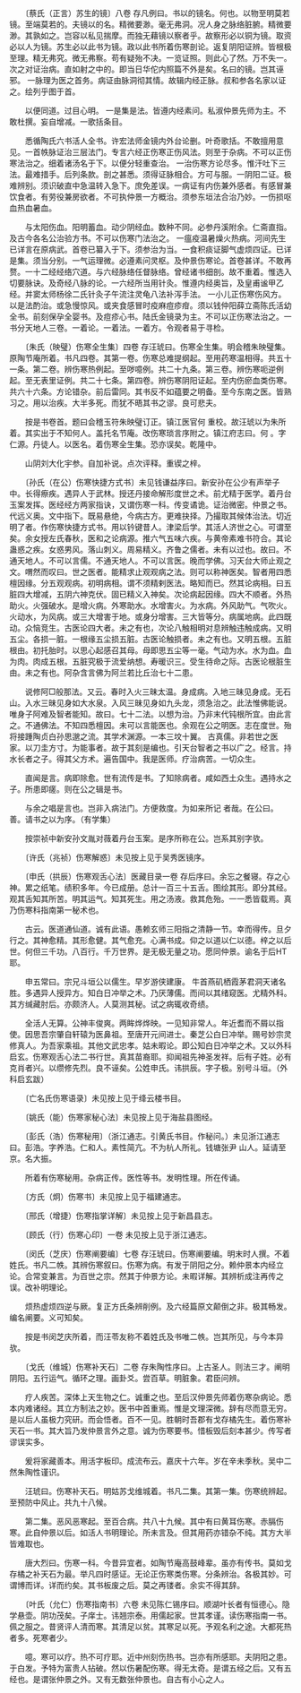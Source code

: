 <!-- { "loadSidebar": true } -->
　　〔蔡氏（正言）苏生的镜〕八卷 存凡例曰。书以的镜名。何也。以物至明莫若镜。至端莫若的。夫镜以的名。精微要渺。毫无弗洞。况人身之脉络脏腑。精微要渺。其孰如之。岂容以私见揣摩。而独无藉镜以察者乎。故察形必以铜为镜。取资必以人为镜。苏生必以此书为镜。政以此书所着伤寒剖论。返复阴阳证辨。皆根极至理。精无弗究。微无弗察。苟有疑殆不决。一览证照。则此心了然。万不失一。次之对证治病。直如射之中的。即当日华佗内照篇不外是矣。名曰的镜。岂其诬邪。 一脉理为医之首务。病证由脉洞彻其情。故辑内经正脉。叔和参各名家以证之。绘列乎图于首。

　　以便同道。过目心明。 一是集是法。皆遵内经素问。私淑仲景先师为主。不敢杜撰。妄自增减。一歌括条目。

　　悉循陶氏六书活人全书。许宏法师金镜内外台论删。叶奇歌括。不敢擅用意见。一首帙脉证治三层法门。专言六经正伤寒正伤风法。则至于杂病。不可以正伤寒法治之。细着诸汤名于下。以便分轻重查治。 一治伤寒方论尽多。惟汗吐下三法。最难措手。后列条款。剖之甚悉。须得证脉相合。方可与服。一阴阳二证。极难辨别。须识破直中急温转入急下。庶免差误。一病证有内伤兼外感者。有感冒兼饮食者。有劳役兼房欲者。不可执仲景一方概治。须参东垣法合治乃妙。一伤损呕血热血暑血。

　　与太阳伤血。阳明蓄血。动少阴经血。数种不同。必参丹溪附余。仁斋直指。及古今各名公治验方书。不可以伤寒门法治之。 一瘟疫温暑燥火热病。河间先生已详言在原病武。首卷已纂入于下。须参治为当。一食积痰证脚气虚烦四证。已详是集。须当分别。一气运理微。必遵素问灵枢。及仲景伤寒论。首卷甚详。不敢再赘。一十二经经络穴道。与六经脉络任督脉络。曾经诸书细剖。故不重着。惟选入切要脉诀。及奇经八脉的论。一六经所当用针灸。惟遵内经奥旨，及皇甫谧甲乙经。并窦太师杨徐二氏针灸子午流注灵龟八法补泻手法。 一小儿正伤寒伤风方。以是法酌治。或急慢惊风。或夹食感冒时疫麻痘疹疳。须以钱仲阳薛立斋陈氏活幼全书。前刻保孕全婴书。及痘疹心书。陆氏金镜录为主。不可以正伤寒法治之。一书分天地人三卷。一着论。一着法。一着方。令观者易于寻检。

　　〔朱氏（映璧）伤寒全生集〕四卷 存汪琥曰。伤寒全生集。明会稽朱映璧集。原陶节庵所着。书凡四卷。其第一卷。伤寒总难提纲起。至用药寒温相得。共五十一条。第二卷。辨伤寒热例起。至哕噫例。共二十九条。第三卷。辨伤寒呃逆例起。至无表里证例。共二十七条。第四卷。辨伤寒阴阳证起。至内伤瘀血类伤寒。共六十六条。方论错杂。前后雷同。其书反不如蕴要之明备。至今东南之医。皆熟习之。用以治疾。大半多死。而犹不晤其书之谬。良可悲夫。

　　按是书卷首。题曰会稽玉符朱映璧订正。镇江医官何 重校。故汪琥以为朱所着。其实出于不知何人。盖托名节庵。改伤寒琐言序附之。镇江府志曰。何 。字仁源。丹徒人。以医名。着伤寒全生集。恐亦误矣。乾隆中。

　　山阴刘大化宇参。自加补说。点次评释。重锲之梓。

　　〔孙氏（在公）伤寒快捷方式书〕未见钱谦益序曰。新安孙在公少有声举子中。长得瘵疾。遇异人于武林。授还丹接命解形度世之术。前尤精于医学。着丹台玉案发挥。医经经方两家指诀，又谓伤寒一科。传变谲诡。证治微密。仲景之书。代远义奥。文中指下。既易悬绝，今病古方。更难抉择。乃撮取其候体治法。切近明了者。作伤寒快捷方式书。用以钤键昔人。津梁后学。其活人济世之心。可谓至矣。余女授左氏春秋，医和之论病源。推六气五味六疾。与黄帝素难书符合。其论蛊惑之疾。女惑男风。落山刺义。周易精义。齐鲁之儒者。未有以过也。故曰。不通天地人。不可以言儒。不通天地人。不可以言医。晚而学佛。习天台大师止观之文。喟然而叹曰。世之医者。能精求止观观病之法。则可以称神医矣。智者用四悉檀因缘。分五观观病。初明病相。谓不须精剌医法。略知而已。然其论病相。曰五脏四大增减，五阴六神克伏。固已精义入神矣。次论病起因缘。四大不顺者。外热助火。火强破水。是增火病。外寒助水。水增害火。为水病。外风助气。气吹火。火动水，为风病。或三大增害于地。或身分增害。三大皆等分。病属地病。此四既动。众恼竞生。古医论四大者。未之有也，次论八触相明对息辨触违触成病。又明五尘。各损一脏。一根缘五尘损五脏。古医论触损者。未之有也。又明五根。五脏根由。初托胎时。以思心起感召其母。母即思五尘等一毫。气动为水。水为血。血为肉。肉成五根。五脏究极于流爱纳想。寿暖识三。受生待命之际。古医论根脏生由。未之有也。阿杂含言佛为阿兰若比丘治七十二患。

　　说修阿□般那法。又云。春时入火三昧太温。身成病。入地三昧见身成。无石山。入水三昧见身如大水泉。入风三昧见身如九头龙，须急治之。此法惟佛能说。唯身子阿难及智者能知。故曰。七十二法。以想为治。乃非末代钝根所宜。由此言之。不通佛法。不知四悉檀因。未可以言能医也。余观在公之明医。志在度世。殆将接踵陶贞白孙思邈之流。其学术渊源。一本三坟十翼。 古真儒。非若世之医家。以刀圭方寸。为能事者。故于其刻是编也。引天台智者之书以广之。经言。持水长者之子。得其父方术。遍告国中。我是医师。疗治病苦。一切众生。

　　直闻是言。病即除愈。世有流传是书。了知除病者。咸如西土众生。遇持水之子。所患即瘥。则在公之辑是书。

　　与余之唱是言也。岂非入病法门。方便救度。为如来所记 者哉。在公曰。善。请书之以为序。（有学集）

　　按崇祯中新安孙文胤对薇着丹台玉案。是序所称在公。岂系其别字欤。

　　〔许氏（兆祯）伤寒解惑〕未见按上见于吴秀医镜序。

　　〔申氏（拱辰）伤寒观舌心法〕医藏目录一卷 存后序曰。余忘之餐寝。存之心神。累之纸笔。绩积多年。今已成册。总计一百三十五舌。图绘其形。即分其经。观其舌知其所苦。明其运气。知其死生。用之汤液。救其危殆。一一悉皆载焉。真乃伤寒科指南第一秘术也。

　　古云。医道通仙道。诚有此语。愚赖玄师三阳指之清静一节。幸而得传。旦夕行之。其神愈精。其形愈健。其气愈充。心满书成。仰之以道以仁以德。梓之以后世。何但三千功。八百行。千万世界。是无极无量之功。愿同仲景。谕名于后HT 耶。

　　申五常曰。宗兄斗垣公以儒生。早岁游侠建康。 牛首燕矶栖霞茅君洞天诸名胜。多遇异人授异方。知白日冲举之术。乃厌薄儒。而间以其绪窥医。尤精外科。其方缄藏肘后。亦颇济人。人莫测其秘。试之病辄收奇绩。

　　全活人无算。公神丰俊爽。两眸烨烨映。一见知非常人。年近耆而不屑以指使。因思吾宗肇自轩辕为医鼻祖。至唐开元间进士。秦芝公白日冲举。赐号妙宗灵修真人。为吾家乘祖。其他文武忠孝。姑未暇论。即公知白日冲举之术。又以外科启玄。伤寒观舌心法二书行世。真其苗裔耶。抑闻祖先神圣发祥。后有子姓。必有克肖者兴。以缵修先烈。良不诬矣。公姓申氏。讳拱辰。字子极。别号斗垣。（外科启玄跋）

　　〔亡名氏伤寒语录〕未见按上见于绛云楼书目。

　　〔姚氏（能）伤寒家秘心法〕未见按上见于海盐县图经。

　　〔彭氏（浩）伤寒秘用〕（浙江通志。引黄氏书目。作秘问。）未见浙江通志曰。彭浩。字养浩。仁和人。素性简亢。不为杭人所礼。钱塘张尹 山人。延请至京。名大振。

　　所着有伤寒秘用。杂病正传。医性等书。发明性理。所在传诵。

　　〔方氏（炯）伤寒书〕未见按上见于福建通志。

　　〔邢氏（增捷）伤寒指掌详解〕未见按上见于新昌县志。

　　〔顾氏（行）伤寒心印〕一卷 未见按上见于浙江通志。

　　〔闵氏（芝庆）伤寒阐要编〕七卷 存汪琥曰。伤寒阐要编。明末时人撰。不着姓氏。书凡二帙。其辨伤寒叙曰。伤寒为病。有发于阴阳之分。赖仲景本内经立论。合常变兼言。为百世之宗。然其于仲景方论。未暇详解。其辨析成注再传之误。改补明理论。

　　烦热虚烦四逆与厥。复正方氏条辨削例。及六经篇原文颠倒之非。极其畅发。编名阐要。义可知矣。

　　按是书闵芝庆所着，而汪苓友称不着姓氏及书唯二帙。岂其所见，与今本异欤。

　　〔戈氏（维城）伤寒补天石〕二卷 存朱陶性序曰。上古圣人。则法三才。阐明阴阳。五行运气。循环之理。画卦爻。尝百草。明脏象。君臣问辨。

　　疗人疾苦。深体上天生物之仁。诚重之也。至后汉仲景先师着伤寒杂病论。悉本内难诸经。其立方制法之妙。医书中首重焉。惟是文理深微。辞有尽而意无穷。是以后人虽极力究研。而会悟者。百不一见。胜朝时吾郡有戈存橘先生。着伤寒补天石一书。其大旨乃发仲景言外之意。诚为伤寒要书。惜板毁后刻本甚少。传写者谬误实多。

　　爰将家藏善本。用活字板印。成流布云。嘉庆十六年。岁在辛未季秋。吴中二然朱陶性谨识。

　　汪琥曰。伤寒补天石。明姑苏戈维城着。书凡二集。其第一集。伤寒统辨起。至预防中风止。共九十八候。

　　第二集。恶风恶寒起。至百合病。共八十九候。其中有曰黄耳伤寒。赤膈伤寒。此自仲景以后。如活人书明理论。所未言及。但其用药亦错杂不纯。其方大半皆难取也。

　　唐大烈曰。伤寒一科。今昔异宜者。如陶节庵高鼓峰辈。虽亦有传书。莫如戈存橘之补天石为最。举凡四时感证。无论正伤寒类伤寒。分条辨治。各极其妙。可谓博而详。详而约矣。其书板废之后。莫之再镂者。余实不得其辞。

　　〔叶氏（允仁）伤寒指南书〕六卷 未见陈仁锡序曰。顺湖叶长者有恒德心。隐学悬壶。阴功茂矣。子庠士。讳翘宗泰。用儒起家。世其孝谨。读伤寒指南一书。佩之服之。昔贤评人清而寒。其清足以贫。其寒足以死。予观名利之途。大都死热者多。死寒者少。

　　噫。寒可以疗。热不可疗耶。近中州刻伤热书。岂亦有所感耶。夫阴阳之患。 于白发。予特为富贵人拈破。然以伤暑配伤寒。得无太奇。是谓五经之后。又有五经也。是谓张仲景之外。又有无数张仲景也。自古有小心之人。

